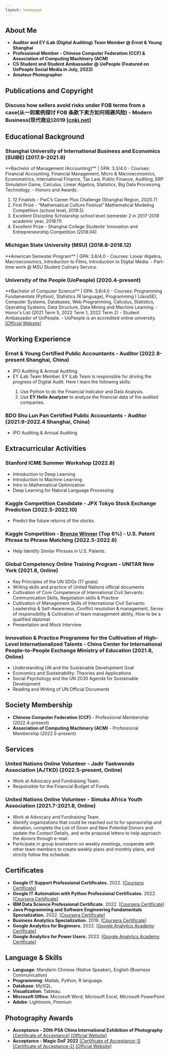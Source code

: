 ```yaml
---
layout: homepage
---
```


## About Me
<ul>
<li><b>Auditor and EY iLab (Digital Auditing) Team Member @ Ernst & Young Shanghai</b></li>
<li><b>Professional Member - Chinese Computer Federation (CCF) & Association of Computing Machinery (ACM)</b></li>
<li><b>CS Student and Student Ambassador @ UoPeople (Featured on UoPeople Social Media in July, 2022)</b></li>
<li><b>Amateur Photographer</b></li>
</ul>

<!---暂未更新
## Research Interests
- **Computer Vision:** image recognition, image generation, video captioning
- **Machine Learning:** meta-learning, incremental learning, transfer learning
--->


<!---暂未更新
## News
- **[Feb. 2020]** Our paper about incremental learning is accepted to CVPR 2020.
- **[Feb. 2020]** We will host the ACM Multimedia Asia 2020 conference in Singapore!
- **[Sept. 2019]** Our paper about few-shot learning is accepted to NeurIPS 2019.
- **[Mar. 2019]** Our paper about few-shot learning is accepted to CVPR 2019.
--->


## Publications and Copyright

<h3>Discuss how sellers avoid risks under FOB terms from a case(从一则案例探讨 FOB 条款下卖方如何规避风险) - Modern Business(现代商业)2019 <a href="https://kns.cnki.net/kcms/detail/detail.aspx?dbcode=CJFD&dbname=CJFDLAST2019&filename=XDBY201926012&uniplatform=NZKPT&v=onV58q2y0mP8YBB5X0k6qRiz6dBxJ9kBeRmzQoN8s3V4Cc1PqKLWPw9oSL3UfNsK" target="_blank">[cnki.net]</a></h3>

<!---模板格式很好看 保留下来了
- **Mnemonics Training: Multi-Class Incremental Learning without Forgetting**
  <br>
  **Yaoyao Liu**, Yuting Su, An-An Liu, Bernt Schiele, Qianru Sun
  <br>
  IEEE Conference on Computer Vision and Pattern Recognition. **CVPR 2020**.
  <br>
  [[PDF](https://arxiv.org/pdf/2002.10211.pdf)] [[Code](https://github.com/yaoyao-liu/mnemonics)] <strong><i style="color:#e74d3c">Oral Presentation</i></strong>
--->

## Educational Background
<h3>Shanghai University of International Business and Economics (SUIBE) (2017.9-2021.6)</h3>
**Bachelor of Management (Accounting)** | GPA: 3.3/4.0
-	Courses: Financial Accounting, Financial Management, Micro & Macroeconomics, Econometrics, International Finance, Tax Law, Public Finance, Auditing, ERP Simulation Game, Calculus, Linear Algebra, Statistics, Big Data Processing Technology.
- Honors and Awards:
  <ol><li>12 Finalists - PwC’s Career Plus Challenge (Shanghai Region, 2020.7)</li>
      <li>First Prize - “Mathematical Culture Festival” Mathematical Modeling Competition (school level, 2019.5)</li>
      <li>Excellent Discipline Scholarship school level (semester 2 in 2017-2018 academic year, 2018.11)</li>
      <li>Excellent Prize - Shanghai College Students’ Innovation and Entrepreneurship Competition (2018.04)</li>
  </ol>


<h3>Michigan State University (MSU) (2018.8-2018.12)</h3>
**American Semester Program** | GPA: 3.6/4.0
-	Courses: Linear Algebra, Macroeconomics, Introduction to Films, Introduction to Digital Media.
-	Part-time work @ MSU Student Culinary Service.

<h3>University of the People (UoPeople) (2020.4-present)</h3>
**Bachelor of Computer Science** | GPA: 3.6/4.0
- Courses: Programming Fundamentals (Python), Statistics (R language), Programming I (JavaSE), Computer Systems, Databases, Web Programming, Calculus, Statistics, Operating Systems, Data Structure, Data Mining and Machine Learning.
- Honor's List (2021 Term 5, 2022 Term 1, 2022 Term 2)
- Student Ambassador of UoPeople.
- UoPeople is an accredited online university. <a href="https://www.uopeople.edu" target="_blank">[<u>Official Website</u>]</a>

## Working Experience
<h3>Ernst & Young Certified Public Accountants - Auditor (2022.8-present Shanghai, China)</h3>
<ul>
<li>IPO Auditing & Annual Auditing.</li>
<li>EY iLab Team Member. EY iLab Team is responsible for driving the progress of Digital Audit. Here I learn the following skills:</li>
 <ol><li>Use Python to do the Financial Indicator and Data Analysis.</li>
     <li>Use <b>EY Helix Analyzer</b> to analyze the financial data of the audited companies.</li>
 </ol>
</ul>
 

<h3>BDO Shu Lun Pan Certified Public Accountants - Auditor (2021.9-2022.4 Shanghai, China)</h3>
<ul>
<li>IPO Auditing & Annual Auditing</li>
</ul>


## Extracurricular Activities
<h3>Stanford ICME Summer Workshop (2022.8)</h3>
<ul>
<li>Introduction to Deep Learning</li>
<li>Introduction to Machine Learning</li>
<li>Intro to Mathematical Optimization</li>
<li>Deep Learning for Natural Language Processing</li>
</ul>

<h3>Kaggle Competition Candidate - JPX Tokyo Stock Exchange Prediction (2022.5-2022.10)</h3>
<ul>
<li>Predict the future returns of the stocks.</li>
</ul>

<h3>Kaggle Competition - <u>Bronze Winner</u> (Top 6%) - U.S. Patent Phrase to Phrase Matching (2022.5-2022.6)</h3>
<ul>
<li>Help Identify Similar Phrases in U.S. Patents.</li>
</ul>

<h3>Global Competency Online Training Program - UNITAR New York (2021.8, Online)</h3>
<ul>
<li>Key Principles of the UN SDGs (17 goals)</li>
<li>Writing skills and practice of United Nations official documents</li>
<li>Cultivation of Core Competence of International Civil Servants: Communication Skills, Negotiation skills & Practice</li>
<li>Cultivation of Management Skills of International Civil Servants: Leadership & Self-Awareness, Conflict resolution & management, Sense of responsibility & Cultivation of team management ability, How to be a qualified diplomat</li>
<li>Presentation and Mock Interview</li>
</ul>


<h3>Innovation & Practice Programme for the Cultivation of High-Level Internationalized Talents - China Center for International People-to-People Exchange Ministry of Education (2021.8, Online)</h3>
<ul>
<li>Understanding UN and the Sustainable Development Goal</li>
<li>Economics and Sustainability: Theories and Applications</li>
<li>Social Psychology and the UN 2030 Agenda for Sustainable Development</li>
<li>Reading and Writing of UN Official Documents</li>
</ul>

## Society Membership
- **Chinese Computer Federation (CCF)** - Professional Membership (2022.4-present)
- **Association of Computing Machinery (ACM)** - Professional Membership (2022.5-present)


## Services
<h3>United Nations Online Volunteer - Jadir Taekwondo Association (AJTKD) (2022.5-present, Online)</h3>
<ul>
<li>Work at Advocacy and Fundraising Team.</li>
<li>Responsible for the Financial Budget of Funds.</li>
</ul>


<h3>United Nations Online Volunteer - Simuka Africa Youth Association (2021.7-2021.8, Online)</h3>
<ul>
<li>Work at Advocacy and Fundraising Team.</li>
<li>Identify organizations that could be reached out to for sponsorship and donation, complete the List of Given and New Potential Donors and update the Contact Details, and write proposal letters to help approach the donors through e-mail.</li>
<li>Participate in group brainstorm on weekly meetings, cooperate with other team members to create weekly plans and monthly plans, and strictly follow the schedule.</li>
</ul> 

## Certificates

- **Google IT Support Professional Certificates.** 2022. <a href="https://coursera.org/share/a32f2cf3910affeb610430b2926d7c03" target="_blank">[<u>Coursera Certificate</u>]</a>
- **Google IT Automation with Python Professional Certificates.** 2022. <a href="https://coursera.org/share/f52a1a2ad573686ae82aa5c22d85b6bb" target="_blank">[<u>Coursera Certificate</u>]</a>
- **IBM Data Science Professional Certificate.** 2022. <a href="https://coursera.org/share/d2a3c666e42c53821372f67029d70d88" target="_blank">[<u>Coursera Certificate</u>]</a>
- **Java Programming and Software Engineering Fundamentals Specialization.** 2022. <a href="https://coursera.org/share/c3c25a5eb3745779a028b5204d5cd13c" target="_blank">[<u>Coursera Certificate</u>]</a>
- **Business Analytics Specialization.** 2019. <a href="https://coursera.org/share/153614bbec63b0d5ad74b6a170abead0" target="_blank">[<u>Coursera Certificate</u>]</a>
- **Google Analytics for Beginners.** 2022. <a href="https://analytics.google.com/analytics/academy/certificate/h5G1QGTATIWsvOly9ex_KQ" target="_blank">[<u>Google Analytics Academy Certificate</u>]</a>
- **Google Analytics for Power Users.** 2022. <a href="https://analytics.google.com/analytics/academy/certificate/KCcy03yxTdOVTtVUDxXYQQ" target="_blank">[<u>Google Analytics Academy Certificate</u>]</a>


## Language & Skills
- **Language**: Mandarin Chinese (Native Speaker), English (Business Communication)
- **Programming**: Matlab, Python, R language.
- **Database**: MySQL.
- **Visualization**: Tableau.
- **Microsoft Office**: Microsoft Word, Microsoft Excel, Microsoft PowerPoint
- **Adobe**: Lightroom, Premium


## Photography Awards
- **Acceptance - 20th PSA China International Exhibition of Photography** <a href="https://salon.psachina.org/Grade/AnnouncementofResults.aspx?PictureCode=GroupCode0109100583" target="_blank">[Certificate of Acceptance]</a> <a href="https://salon.psachina.org/" target="_blank">[Official Website]</a>
- **Acceptance - Magic DoF 2022** <a href="https://zheyi-resume.vercel.app/assets/img/photocontest/ZheyiXu(China)-CoExistence.jpg" target="_blank">[Certificate of Acceptance-1]</a> <a href="https://zheyi-resume.vercel.app/assets/img/photocontest/ZheyiXu(China)-FishingintheAutumnMorning.jpg" target="_blank">[Certificate of Acceptance-2]</a> <a href="https://dof.photomagart.com/" target="_blank">[Official Website]</a>

